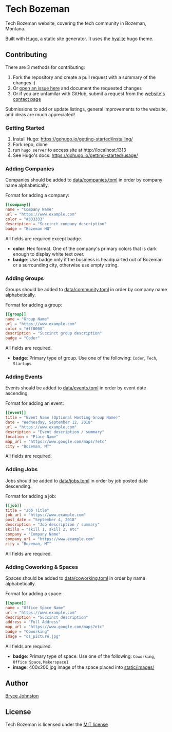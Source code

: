 # Tech Bozeman

Tech Bozeman website, covering the tech community in Bozeman, Montana.

Built with [Hugo](https://gohugo.io/), a static site generator. It uses the
[hyalite](https://github.com/techbozeman/hyalite) hugo theme.

## Contributing

There are 3 methods for contributing:
1. Fork the repository and create a pull request with a summary of the changes :)
2. Or [open an issue here](https://github.com/techbozeman/techbozeman/issues) and document the requested changes
3. Or if you are unfamilar with GitHub, submit a request from the [website's contact page](https://www.techbozeman.com/contact)

Submissions to add or update listings, general improvements to the website, and ideas are much appreciated!

### Getting Started

1. Install Hugo: https://gohugo.io/getting-started/installing/
2. Fork repo, clone
3. run `hugo server` to access site at http://localhost:1313
4. See Hugo's docs: https://gohugo.io/getting-started/usage/

### Adding Companies

Companies should be added to [data/companies.toml](data/companies.toml) in order by company name alphabetically.

Format for adding a company:
```toml
[[company]]
name = "Company Name"
url = "https://www.example.com"
color = "#333333"
description = "Succinct company description"
badge = "Bozeman HQ"
```

All fields are required except badge.

- **color**: Hex format. One of the company's primary colors that is dark enough to display white text over.
- **badge**: Use badge only if the business is headquarted out of Bozeman or a surrounding city, otherwise use empty string.

### Adding Groups

Groups should be added to [data/community.toml](data/community.toml) in order by company name alphabetically.

Format for adding a group:
```toml
[[group]]
name = "Group Name"
url = "https://www.example.com"
color = "#ff0000"
description = "Succinct group description"
badge = "Coder"
```

All fields are required.

- **badge**: Primary type of group. Use one of the following: `Coder`, `Tech`, `Startups`

### Adding Events

Events should be added to [data/events.toml](data/events.toml) in order by event date ascending.

Format for adding an event:
```toml
[[event]]
title = "Event Name (Optional Hosting Group Name)"
date = "Wednesday, September 12, 2018"
url = "https://www.example.com"
description = "Event description / summary"
location = "Place Name"
map_url = "https://www.google.com/maps/?etc"
city = "Bozeman, MT"
```

All fields are required.

### Adding Jobs

Jobs should be added to [data/jobs.toml](data/jobs.toml) in order by job posted date descending.

Format for adding a job:
```toml
[[job]]
title = "Job Title"
job_url = "https://www.example.com"
post_date = "September 4, 2018"
description = "Job description / summary"
skills = "skill 1, skill 2, etc"
company = "Company Name"
company_url = "https://www.example.com"
city = "Bozeman, MT"
```

All fields are required.

### Adding Coworking & Spaces

Spaces should be added to [data/coworking.toml](data/coworking.toml) in order by name alphabetically.

Format for adding a space:
```toml
[[space]]
name = "Office Space Name"
url = "https://www.example.com"
description = "Succinct description"
address = "Full Address"
map_url = "https://www.google.com/maps?etc"
badge = "Coworking"
image = "os_picture.jpg"
```

All fields are required.

- **badge**: Primary type of space. Use one of the following: `Coworking`, `Office Space`, `Makerspace1`
- **image**: 400x200 jpg image of the space placed into [static/images/](static/images/)

## Author

[Bryce Johnston](https://github.com/beaorn)

## License

Tech Bozeman is licensed under the [MIT license](LICENSE.md)

